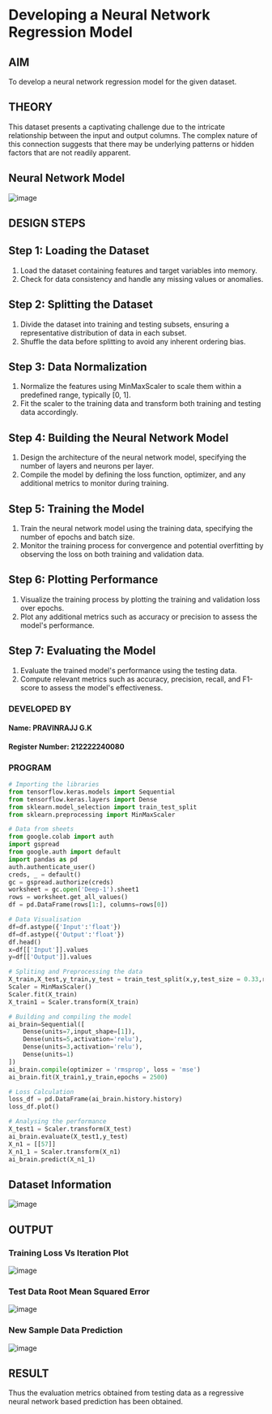 # Developing a Neural Network Regression Model

## AIM

To develop a neural network regression model for the given dataset.

## THEORY

This dataset presents a captivating challenge due to the intricate relationship between the input and output columns. The complex nature of this connection suggests that there may be underlying patterns or hidden factors that are not readily apparent.

## Neural Network Model
![image](https://github.com/Pravinrajj/basic-nn-model/assets/117917674/a37712a8-73f8-42c7-8e0f-37c8ba00a997)

## DESIGN STEPS

## Step 1: Loading the Dataset
1. Load the dataset containing features and target variables into memory.
2. Check for data consistency and handle any missing values or anomalies.

## Step 2: Splitting the Dataset
1. Divide the dataset into training and testing subsets, ensuring a representative distribution of data in each subset.
2. Shuffle the data before splitting to avoid any inherent ordering bias.

## Step 3: Data Normalization
1. Normalize the features using MinMaxScaler to scale them within a predefined range, typically [0, 1].
2. Fit the scaler to the training data and transform both training and testing data accordingly.

## Step 4: Building the Neural Network Model
1. Design the architecture of the neural network model, specifying the number of layers and neurons per layer.
2. Compile the model by defining the loss function, optimizer, and any additional metrics to monitor during training.

## Step 5: Training the Model
1. Train the neural network model using the training data, specifying the number of epochs and batch size.
2. Monitor the training process for convergence and potential overfitting by observing the loss on both training and validation data.

## Step 6: Plotting Performance
1. Visualize the training process by plotting the training and validation loss over epochs.
2. Plot any additional metrics such as accuracy or precision to assess the model's performance.

## Step 7: Evaluating the Model
1. Evaluate the trained model's performance using the testing data.
2. Compute relevant metrics such as accuracy, precision, recall, and F1-score to assess the model's effectiveness.

### DEVELOPED BY
#### Name: PRAVINRAJJ G.K
#### Register Number: 212222240080
### PROGRAM
```py
# Importing the libraries
from tensorflow.keras.models import Sequential
from tensorflow.keras.layers import Dense
from sklearn.model_selection import train_test_split
from sklearn.preprocessing import MinMaxScaler

# Data from sheets
from google.colab import auth
import gspread
from google.auth import default
import pandas as pd
auth.authenticate_user()
creds, _ = default()
gc = gspread.authorize(creds)
worksheet = gc.open('Deep-1').sheet1
rows = worksheet.get_all_values()
df = pd.DataFrame(rows[1:], columns=rows[0])
```
```py
# Data Visualisation
df=df.astype({'Input':'float'})
df=df.astype({'Output':'float'})
df.head()
x=df[['Input']].values
y=df[['Output']].values

# Spliting and Preprocessing the data
X_train,X_test,y_train,y_test = train_test_split(x,y,test_size = 0.33,random_state = 33)
Scaler = MinMaxScaler()
Scaler.fit(X_train)
X_train1 = Scaler.transform(X_train)
```
```py
# Building and compiling the model
ai_brain=Sequential([
    Dense(units=7,input_shape=[1]),
    Dense(units=5,activation='relu'),
    Dense(units=3,activation='relu'),
    Dense(units=1)
])
ai_brain.compile(optimizer = 'rmsprop', loss = 'mse')
ai_brain.fit(X_train1,y_train,epochs = 2500)
```
```py
# Loss Calculation
loss_df = pd.DataFrame(ai_brain.history.history)
loss_df.plot()

# Analysing the performance
X_test1 = Scaler.transform(X_test)
ai_brain.evaluate(X_test1,y_test)
X_n1 = [[57]]
X_n1_1 = Scaler.transform(X_n1)
ai_brain.predict(X_n1_1)
```
## Dataset Information
![image](https://github.com/Pravinrajj/basic-nn-model/assets/117917674/b19ccc9f-73c3-40dc-8b57-47b3ba509a0d)

## OUTPUT

### Training Loss Vs Iteration Plot
![image](https://github.com/Pravinrajj/basic-nn-model/assets/117917674/57be69db-fe38-4122-9af2-45b142207388)

### Test Data Root Mean Squared Error
![image](https://github.com/Pravinrajj/basic-nn-model/assets/117917674/c444f5ad-c273-4dcc-a7f1-de84a02ead48)

### New Sample Data Prediction
![image](https://github.com/Pravinrajj/basic-nn-model/assets/117917674/6a4c2ada-9687-47c9-b00b-e67d2f2a0957)

## RESULT
Thus the evaluation metrics obtained from testing data as a regressive neural network based prediction has been obtained.
